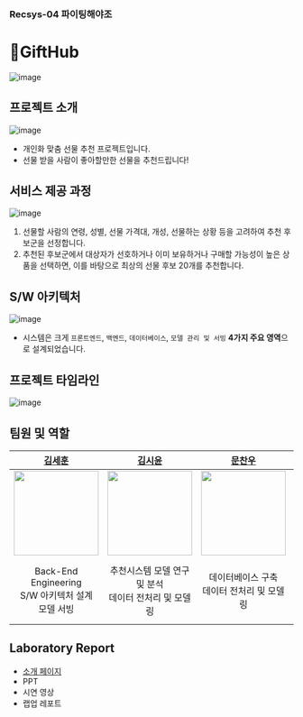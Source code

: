 
### Recsys-04 파이팅해야조
# 🎁GiftHub
![image](https://github.com/boostcampaitech6/level2-3-recsys-finalproject-recsys-04/assets/8871767/b681984d-70bf-4587-b49e-067ed7a9b243)
## 프로젝트 소개
![image](https://github.com/boostcampaitech6/level2-3-recsys-finalproject-recsys-04/assets/8871767/6de12d7b-e941-40c6-b8d9-a4628297ac71)
- 개인화 맞춤 선물 추천 프로젝트입니다.
- 선물 받을 사람이 좋아할만한 선물을 추천드립니다!

## 서비스 제공 과정
![image](https://github.com/boostcampaitech6/level2-3-recsys-finalproject-recsys-04/assets/8871767/cbf2ffab-8206-46d1-9807-d6fba4cf2857)
1. 선물할 사람의 연령, 성별, 선물 가격대, 개성, 선물하는 상황 등을 고려하여 추천 후보군을 선정합니다.
2. 추천된 후보군에서 대상자가 선호하거나 이미 보유하거나 구매할 가능성이 높은 상품을 선택하면, 이를 바탕으로 최상의 선물 후보 20개를 추천합니다.

## S/W 아키텍처
  ![image](https://github.com/boostcampaitech6/level2-3-recsys-finalproject-recsys-04/assets/8871767/f8ac4cc9-2671-4256-a635-8b07a5a5b43d)
- 시스템은 크게 `프론트엔드`, `백엔드`, `데이터베이스`, `모델 관리 및 서빙` **4가지 주요 영역**으로 설계되었습니다.

## 프로젝트 타임라인
![image](https://github.com/boostcampaitech6/level2-3-recsys-finalproject-recsys-04/assets/8871767/bbc95736-5c64-4a6f-b223-88dd04d3b143)

## 팀원 및 역할
| [김세훈](https://github.com/warpfence) | [김시윤](https://github.com/tldbs5026) | [문찬우](https://github.com/chanwoomoon) | [배건우](https://github.com/gunwoof) | [이승준](https://github.com/llseungjun) |
| :------: |  :------: | :------: | :------: | :------: |
| [<img src="https://avatars.githubusercontent.com/u/8871767?v=4" height=150 width=150>](https://github.com/warpfence) | [<img src="https://avatars.githubusercontent.com/u/68991530?v=4" height=150 width=150> ](https://github.com/tldbs5026) | [<img src="https://avatars.githubusercontent.com/u/95879995?v=4" height=150 width=150> ](https://github.com/chanwoomoon) | [<img src="https://avatars.githubusercontent.com/u/83867930?v=4" height=150 width=150>](https://github.com/gunwoof) | [<img src="https://avatars.githubusercontent.com/u/133944361?v=4" height=150 width=150>](https://github.com/llseungjun) |
|Back-End Engineering<br/>S/W 아키텍처 설계<br/>모델 서빙|추천시스템 모델 연구 및 분석<br/>데이터 전처리 및 모델링|데이터베이스 구축<br/>데이터 전처리 및 모델링|ER다이어그램 설계<br/>모델 리팩토링|Front-End Engineering<br/>UI/UX 디자인<br/>데이터 전처리 및 모델링|

## Laboratory Report
- [소개 페이지](https://www.notion.so/boostcampait/RecSys-04-GiftHub-73d95879d9d34c7abf897a0afe7c9342?pvs=4)
- PPT
- 시연 영상
- 랩업 레포트
